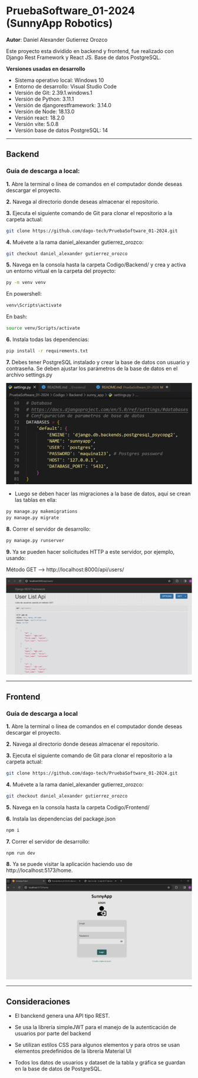 # PruebaSoftware_01-2024 (SunnyApp Robotics)

__Autor__: Daniel Alexander Gutierrez Orozco

Este proyecto esta dividido en backend y frontend, fue realizado con Django Rest Framework y React JS. Base de datos PostgreSQL. 


__Versiones usadas en desarrollo__

- Sistema operativo local: Windows 10
- Entorno de desarrollo: Visual Studio Code
- Versión de Git: 2.39.1.windows.1
- Versión de Python: 3.11.1
- Versión de djangorestframework: 3.14.0
- Versión de Node: 18.13.0
- Versión react: 18.2.0
- Versión vite: 5.0.8
- Versión base de datos PostgreSQL: 14


---


## Backend

### Guía de descarga a local:


__1.__ Abre la terminal o línea de comandos en el computador donde deseas descargar el proyecto.

__2.__ Navega al directorio donde deseas almacenar el repositorio.

__3.__ Ejecuta el siguiente comando de Git para clonar el repositorio a la carpeta actual:

```sh
git clone https://github.com/dago-tech/PruebaSoftware_01-2024.git
```

__4.__ Muévete a la rama daniel_alexander gutierrez_orozco:
```sh
git checkout daniel_alexander gutierrez_orozco
```

__5.__ Navega en la consola hasta la carpeta Codigo/Backend/ y crea y activa un entorno virtual en la carpeta del proyecto:
```sh
py -m venv venv
```

En powershell:
```sh
venv\Scripts\activate
```
En bash:
```sh
source venv/Scripts/activate
```

__6.__ Instala todas las dependencias:
```sh
pip install -r requirements.txt
```

__7.__ Debes tener PostgreSQL instalado y crear la base de datos con usuario y contraseña. Se deben ajustar los parámetros de la base de datos en el archivo settings.py

![Alt text](Codigo/Backend/img/1_db_config.jpg)

- Luego se deben hacer las migraciones a la base de datos, aquí se crean las tablas en ella:

```sh
py manage.py makemigrations
py manage.py migrate
```

__8.__ Correr el servidor de desarrollo:
```sh
py manage.py runserver
```

__9.__ Ya se pueden hacer solicitudes HTTP a este servidor, por ejemplo, usando:

Método GET -->
http://localhost:8000/api/users/

![Alt text](Codigo/Backend/img/2_get_users.jpg)

---


## Frontend

### Guía de descarga a local


__1.__ Abre la terminal o línea de comandos en el computador donde deseas descargar el proyecto.

__2.__ Navega al directorio donde deseas almacenar el repositorio.

__3.__ Ejecuta el siguiente comando de Git para clonar el repositorio a la carpeta actual:

```sh
git clone https://github.com/dago-tech/PruebaSoftware_01-2024.git
```

__4.__ Muévete a la rama daniel_alexander gutierrez_orozco:
```sh
git checkout daniel_alexander gutierrez_orozco
```

__5.__ Navega en la consola hasta la carpeta Codigo/Frontend/

__6.__ Instala las dependencias del package.json
```sh
npm i
```
__7.__ Correr el servidor de desarrollo:
```sh
npm run dev
```

__8.__ Ya se puede visitar la aplicación haciendo uso de http://localhost:5173/home. 

![Alt text](Codigo/Frontend/src/img/1_home.jpg)

---

## Consideraciones

- El banckend genera una API tipo REST.

- Se usa la librería simpleJWT para el manejo de la autenticación de usuarios por parte del backend

- Se utilizan estilos CSS para algunos elementos y para otros se usan elementos predefinidos de la librería Material UI

- Todos los datos de usuarios y dataset de la tabla y gráfica se guardan en la base de datos de PostgreSQL.